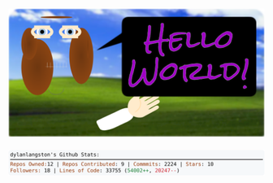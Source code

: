 <!-- 
Version 2.0.57
Built Wed Jun 19 2024 05:05:08 GMT+0000 (Coordinated Universal Time)
-->

<h1 align="center">
  <a href="https://github.com/dylanlangston/dylanlangston/tree/master/src" title="Click to View Source">
    <picture width="100%" alt="Dylan">
      <source media="(prefers-color-scheme: dark)" srcset="dylan-dark.svg?version=2.0.57">
      <img src="dylan-light.svg?version=2.0.57" alt="Dylan">
    </picture>
  </a>
</h1>

<div align="center">
  <picture width="100%" alt="Profile Info and Stats">
    <source media="(prefers-color-scheme: dark)" srcset="stats-dark.svg?version=2.0.57">
    <img src="stats-light.svg?version=2.0.57" alt="Profile Info and Stats">
  </picture>
</div>
